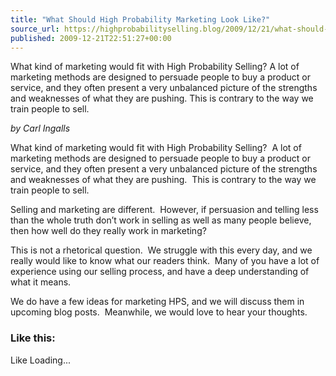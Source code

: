 ```yaml
---
title: "What Should High Probability Marketing Look Like?"
source_url: https://highprobabilityselling.blog/2009/12/21/what-should-high-probability-marketing-look-like
published: 2009-12-21T22:51:27+00:00
---
```

What kind of marketing would fit with High Probability Selling? A lot of marketing methods are designed to persuade people to buy a product or service, and they often present a very unbalanced picture of the strengths and weaknesses of what they are pushing. This is contrary to the way we train people to sell.




*by Carl Ingalls*


What kind of marketing would fit with High Probability Selling?  A lot of marketing methods are designed to persuade people to buy a product or service, and they often present a very unbalanced picture of the strengths and weaknesses of what they are pushing.  This is contrary to the way we train people to sell.


Selling and marketing are different.  However, if persuasion and telling less than the whole truth don’t work in selling as well as many people believe, then how well do they really work in marketing?


This is not a rhetorical question.  We struggle with this every day, and we really would like to know what our readers think.  Many of you have a lot of experience using our selling process, and have a deep understanding of what it means.


We do have a few ideas for marketing HPS, and we will discuss them in upcoming blog posts.  Meanwhile, we would love to hear your thoughts.


### Like this:

Like Loading...
